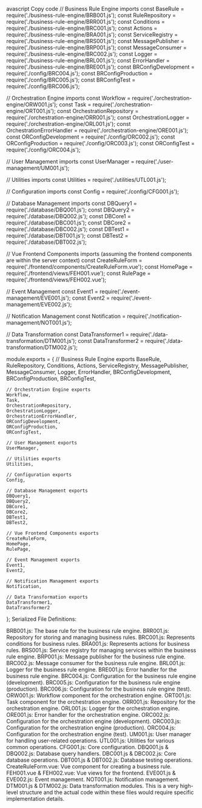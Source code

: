 avascript
Copy code
// Business Rule Engine imports
const BaseRule = require('./business-rule-engine/BRB001.js');
const RuleRepository = require('./business-rule-engine/BRR001.js');
const Conditions = require('./business-rule-engine/BRC001.js');
const Actions = require('./business-rule-engine/BRA001.js');
const ServiceRegistry = require('./business-rule-engine/BRS001.js');
const MessagePublisher = require('./business-rule-engine/BRP001.js');
const MessageConsumer = require('./business-rule-engine/BRC002.js');
const Logger = require('./business-rule-engine/BRL001.js');
const ErrorHandler = require('./business-rule-engine/BRE001.js');
const BRConfigDevelopment = require('./config/BRC004.js');
const BRConfigProduction = require('./config/BRC005.js');
const BRConfigTest = require('./config/BRC006.js');

// Orchestration Engine imports
const Workflow = require('./orchestration-engine/ORW001.js');
const Task = require('./orchestration-engine/ORT001.js');
const OrchestrationRepository = require('./orchestration-engine/ORR001.js');
const OrchestrationLogger = require('./orchestration-engine/ORL001.js');
const OrchestrationErrorHandler = require('./orchestration-engine/ORE001.js');
const ORConfigDevelopment = require('./config/ORC002.js');
const ORConfigProduction = require('./config/ORC003.js');
const ORConfigTest = require('./config/ORC004.js');

// User Management imports
const UserManager = require('./user-management/UM001.js');

// Utilities imports
const Utilities = require('./utilities/UTL001.js');

// Configuration imports
const Config = require('./config/CFG001.js');

// Database Management imports
const DBQuery1 = require('./database/DBQ001.js');
const DBQuery2 = require('./database/DBQ002.js');
const DBCore1 = require('./database/DBC001.js');
const DBCore2 = require('./database/DBC002.js');
const DBTest1 = require('./database/DBT001.js');
const DBTest2 = require('./database/DBT002.js');

// Vue Frontend Components imports (assuming the frontend components are within the server context)
const CreateRuleForm = require('./frontend/components/CreateRuleForm.vue');
const HomePage = require('./frontend/views/FEH001.vue');
const RulePage = require('./frontend/views/FEH002.vue');

// Event Management
const Event1 = require('./event-management/EVE001.js');
const Event2 = require('./event-management/EVE002.js');

// Notification Management
const Notification = require('./notification-management/NOT001.js');

// Data Transformation
const DataTransformer1 = require('./data-transformation/DTM001.js');
const DataTransformer2 = require('./data-transformation/DTM002.js');

module.exports = {
    // Business Rule Engine exports
    BaseRule,
    RuleRepository,
    Conditions,
    Actions,
    ServiceRegistry,
    MessagePublisher,
    MessageConsumer,
    Logger,
    ErrorHandler,
    BRConfigDevelopment,
    BRConfigProduction,
    BRConfigTest,

    // Orchestration Engine exports
    Workflow,
    Task,
    OrchestrationRepository,
    OrchestrationLogger,
    OrchestrationErrorHandler,
    ORConfigDevelopment,
    ORConfigProduction,
    ORConfigTest,

    // User Management exports
    UserManager,

    // Utilities exports
    Utilities,

    // Configuration exports
    Config,

    // Database Management exports
    DBQuery1,
    DBQuery2,
    DBCore1,
    DBCore2,
    DBTest1,
    DBTest2,

    // Vue Frontend Components exports
    CreateRuleForm,
    HomePage,
    RulePage,

    // Event Management exports
    Event1,
    Event2,

    // Notification Management exports
    Notification,

    // Data Transformation exports
    DataTransformer1,
    DataTransformer2
};
Serialized File Definitions:

BRB001.js: The base rule for the business rule engine.
BRR001.js: Repository for storing and managing business rules.
BRC001.js: Represents conditions for business rules.
BRA001.js: Represents actions for business rules.
BRS001.js: Service registry for managing services within the business rule engine.
BRP001.js: Message publisher for the business rule engine.
BRC002.js: Message consumer for the business rule engine.
BRL001.js: Logger for the business rule engine.
BRE001.js: Error handler for the business rule engine.
BRC004.js: Configuration for the business rule engine (development).
BRC005.js: Configuration for the business rule engine (production).
BRC006.js: Configuration for the business rule engine (test).
ORW001.js: Workflow component for the orchestration engine.
ORT001.js: Task component for the orchestration engine.
ORR001.js: Repository for the orchestration engine.
ORL001.js: Logger for the orchestration engine.
ORE001.js: Error handler for the orchestration engine.
ORC002.js: Configuration for the orchestration engine (development).
ORC003.js: Configuration for the orchestration engine (production).
ORC004.js: Configuration for the orchestration engine (test).
UM001.js: User manager for handling user-related operations.
UTL001.js: Utilities for various common operations.
CFG001.js: Core configuration.
DBQ001.js & DBQ002.js: Database query handlers.
DBC001.js & DBC002.js: Core database operations.
DBT001.js & DBT002.js: Database testing operations.
CreateRuleForm.vue: Vue component for creating a business rule.
FEH001.vue & FEH002.vue: Vue views for the frontend.
EVE001.js & EVE002.js: Event management.
NOT001.js: Notification management.
DTM001.js & DTM002.js: Data transformation modules.
This is a very high-level structure and the actual code within these files would require specific implementation details.